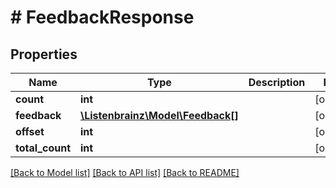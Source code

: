 # # FeedbackResponse

## Properties

Name | Type | Description | Notes
------------ | ------------- | ------------- | -------------
**count** | **int** |  | [optional]
**feedback** | [**\Listenbrainz\Model\Feedback[]**](Feedback.md) |  | [optional]
**offset** | **int** |  | [optional]
**total_count** | **int** |  | [optional]

[[Back to Model list]](../../README.md#models) [[Back to API list]](../../README.md#endpoints) [[Back to README]](../../README.md)
